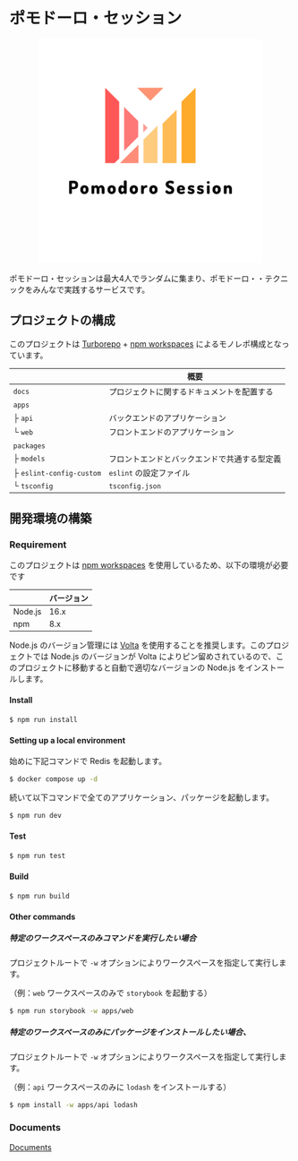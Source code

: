 # ポモドーロ・セッション

<p align="center">
  <img src="./docs/logo_transparent.png" alt="Pomodoro Session" width="400" height="400">
</p>

ポモドーロ・セッションは最大4人でランダムに集まり、ポモドーロ・・テクニックをみんなで実践するサービスです。


## プロジェクトの構成

このプロジェクトは [Turborepo](https://turborepo.org/) + [npm workspaces](https://docs.npmjs.com/cli/v8/using-npm/workspaces/) によるモノレポ構成となっています。

|  | 概要 |
----|---- 
| `docs` | プロジェクトに関するドキュメントを配置する |
| `apps` |  |
| ├ `api` | バックエンドのアプリケーション |
| └ `web` | フロントエンドのアプリケーション |
| `packages` |  |
| ├ `models` | フロントエンドとバックエンドで共通する型定義 |
| ├ `eslint-config-custom` | `eslint` の設定ファイル |
| └ `tsconfig` | `tsconfig.json` |

## 開発環境の構築

### Requirement

このプロジェクトは [npm workspaces](https://docs.npmjs.com/cli/v8/using-npm/workspaces/) を使用しているため、以下の環境が必要です


|  | バージョン |
----|---- 
| Node.js | 16.x |
| npm | 8.x |

Node.js のバージョン管理には [Volta](https://volta.sh/) を使用することを推奨します。このプロジェクトでは Node.js のバージョンが Volta によりピン留めされているので、このプロジェクトに移動すると自動で適切なバージョンの Node.js をインストールします。

#### Install

```sh
$ npm run install
```

#### Setting up a local environment

始めに下記コマンドで Redis を起動します。

```sh
$ docker compose up -d
```

続いて以下コマンドで全てのアプリケーション、パッケージを起動します。

```sh
$ npm run dev
```

#### Test

```sh
$ npm run test
```

#### Build

```sh
$ npm run build
```

#### Other commands

##### 特定のワークスペースのみコマンドを実行したい場合

プロジェクトルートで `-w` オプションによりワークスペースを指定して実行します。

（例：`web` ワークスペースのみで `storybook` を起動する）

```sh
$ npm run storybook -w apps/web
```

##### 特定のワークスペースのみにパッケージをインストールしたい場合、

プロジェクトルートで `-w` オプションによりワークスペースを指定して実行します。

（例：`api` ワークスペースのみに `lodash` をインストールする）

```sh
$ npm install -w apps/api lodash
```

### Documents

[Documents](./docs/README.md)
